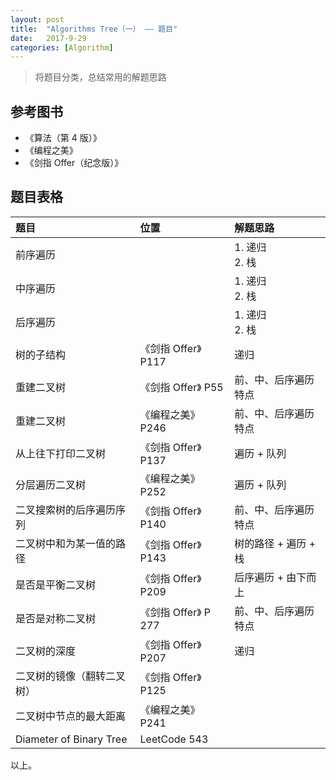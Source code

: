```yaml
---
layout: post
title:  "Algorithms Tree（一） —— 题目"
date:   2017-9-29
categories: [Algorithm]
---
```


> 将题目分类，总结常用的解题思路

## 参考图书
- 《算法（第 4 版）》
- 《编程之美》
- 《剑指 Offer（纪念版）》

## 题目表格

题目 | 位置 | 解题思路
:---------| :----------| :---------
前序遍历 |  | 1. 递归 <br> 2. 栈
中序遍历 |  | 1. 递归 <br> 2. 栈
后序遍历 |  | 1. 递归 <br> 2. 栈
树的子结构 | 《剑指 Offer》 P117 | 递归
重建二叉树 | 《剑指 Offer》 P55 | 前、中、后序遍历特点 |
重建二叉树 | 《编程之美》 P246 | 前、中、后序遍历特点 |
从上往下打印二叉树 | 《剑指 Offer》 P137 | 遍历 + 队列 |
分层遍历二叉树 | 《编程之美》 P252 | 遍历 + 队列 |
二叉搜索树的后序遍历序列 | 《剑指 Offer》 P140 | 前、中、后序遍历特点 |
二叉树中和为某一值的路径 | 《剑指 Offer》 P143 | 树的路径 + 遍历 + 栈 |
是否是平衡二叉树 | 《剑指 Offer》 P209 | 后序遍历 + 由下而上
是否是对称二叉树 | 《剑指 Offer》 P 277 | 前、中、后序遍历特点
二叉树的深度 | 《剑指 Offer》 P207 | 递归
二叉树的镜像（翻转二叉树）| 《剑指 Offer》 P125 |
二叉树中节点的最大距离 | 《编程之美》P241 |
Diameter of Binary Tree | LeetCode 543 |

以上。
